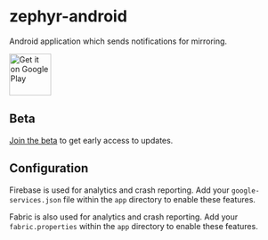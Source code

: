 # zephyr-android

Android application which sends notifications for mirroring.

[<img alt="Get it on Google Play" height="75px" src="https://play.google.com/intl/en_us/badges/images/generic/en_badge_web_generic.png" />](https://play.google.com/store/apps/details?id=com.texasgamer.zephyr)

## Beta
[Join the beta](https://play.google.com/apps/testing/com.texasgamer.zephyr) to get early access to updates.

## Configuration
Firebase is used for analytics and crash reporting. Add your `google-services.json` file within
the `app` directory to enable these features.

Fabric is also used for analytics and crash reporting. Add your `fabric.properties` within the `app`
directory to enable these features.
